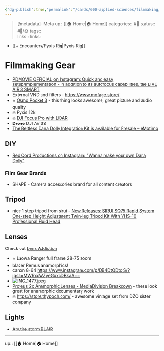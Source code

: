 ```yaml
---
{"dg-publish":true,"permalink":"/cards/600-applied-sciences/filmmaking/filmmaking-gear/"}
---
```


> [!metadata]- Meta
> up:: [[🏠 Home\|🏠 Home]]
> categories:: #📝 
> status:: #📝/🌞
> tags::  
> links:: 
> links::

- [[+ Encounters/Pyxis Rig\|Pyxis Rig]]
# Filmmaking Gear

- [PDMOVIE OFFICIAL on Instagram: Quick and easy setup/implementation.- In addition to its autofocus capabilities, the LIVE AIR 3 SMART](https://www.instagram.com/reel/Cu0rvX0NnEY/?igshid=NTc4MTIwNjQ2YQ==)
- External VND and filters - https://www.mofage.store/
- ⭐️ [Osmo Pocket 3](https://store.dji.com/product/osmo-pocket-3?vid=153291) - this thing looks awesome, great picture and audio quality
- 🔥 Pyxis 12k
- 🔥 [DJI Focus Pro with LiDAR](https://www.adorama.com/djifpcc.html)
- **Drone** DJI Air 3S
- [The Beltless Dana Dolly Integration Kit is available for Presale – eMotimo](https://emotimo.com/blogs/news/dana-dolly-integration-kit-v3-is-almost-here)

## DIY
- [Red Cord Productions on Instagram: "Wanna make your own Dana Dolly"](https://www.instagram.com/reel/Cs3xgmvP0Ly/?igshid=MzRlODBiNWFlZA==)
### Film Gear Brands
- [SHAPE - Camera accessories brand for all content creators](https://www.shapewlb.com/)

## Tripod
- nice 1 step tripod from sirui - [New Releases: SIRUI SQ75 Rapid System One-step Height Adjustment Twin-leg Tripod Kit With VHS-10 Professional Fluid Head](https://store.sirui.com/products/sirui-sq75-rapid-system-one-step-height-adjustment-twin-leg-tripod-kit-with-vhs-10-professional-fluid-head?utmid=meproduct7&from=hp)
## Lenses

Check out [Lens Addiction](https://www.instagram.com/lens_addiction?igsh=c3R0NzdvYXNxbmt6)
- ⭐️ Laowa Ranger full frame 28-75 zoom
- blazer Remus anamorphics!
- canon 8-64 https://www.instagram.com/p/DB4DtQDtoIS/?igsh=MWRxcWZyeGxxcDBkaA== 
- ![IMG_1477.jpeg](/img/user/Extras/Attachments/IMG_1477.jpeg)
- [Proteus 2x Anamorphic Lenses - MediaDivision Breakdown](https://youtu.be/O2s8agFVdKo?si=xPSTO0dkrBBeOZGz) - these look great for anamorphic documentary work 
- 🔥 https://store.thypoch.com/ - awesome vintage set from DZO sister company
## Lights
- [Aputire storm BLAIR](https://youtu.be/0HOp9ySqMMc?si=BWO-URDULdUek47T)
---
up:: [[🏠 Home\|🏠 Home]]

